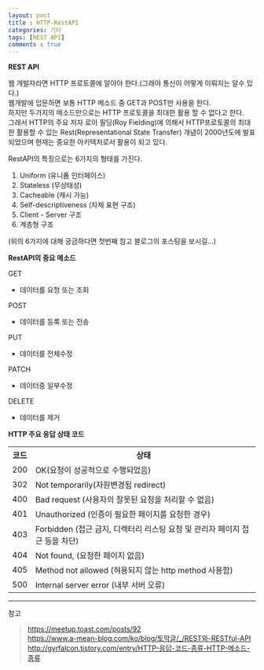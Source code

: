 ```yaml
---
layout: post
title : HTTP-RestAPI
categories: 기타
tags: [REST API]
comments : true
---
```


**REST API**

웹 개발자라면 HTTP 프로토콜에 알아야 한다.(그래야 통신이 어떻게 이뤄지는 알수 있다.)   
웹개발에 입문하면 보통 HTTP 메소드 중 GET과 POST만 사용을 한다.   
하지만 두가지의 메소드만으로는 HTTP 프로토콜을 최대한 활용 할 수 없다고 한다.  
그래서 HTTP의 주요 저자 로이 필딩(Roy Fielding)에 의해서 HTTP프로토콜의 최대한 활용할 수 있는 Rest(Representational State Transfer) 개념이 2000년도에 발표되었으며 현재는 중요한 아키텍처로서 활용이 되고 있다.

RestAPI의 특징으로는 6가지의 형태를 가진다.

1) Uniform (유니폼 인터페이스)
2) Stateless (무상태성)
3) Cacheable (캐시 가능)
4) Self-descriptiveness (자체 표현 구조)
5) Client - Server 구조
6) 계층형 구조  

(위의 6가지에 대해 궁금하다면 첫번째 참고 블로그의 포스팅을 보시길...)

**RestAPI의 중요 메소드**

GET  
 - 데이터를 요청 또는 조회 

POST
 - 데이터를 등록 또는 전송

PUT
 - 데이터를 전체수정 

PATCH
 - 데이터중 일부수정

DELETE
 - 데이터를 제거


**HTTP 주요 응답 상태 코드**


<table>
    <tr><th>코드</th><th>상태</th></tr>
    <tr><td>200</td><td>OK(요청이 성공적으로 수행되었음)</td></tr>
    <tr><td>302</td><td>Not temporarily(자원변경됨 redirect)</td></tr>
    <tr><td>400</td><td>Bad request (사용자의 잘못된 요청을 처리할 수 없음)</td></tr>
    <tr><td>401</td><td>Unauthorized (인증이 필요한 페이지를 요청한 경우)</td></tr>
    <tr><td>403</td><td>
 Forbidden (접근 금지, 디렉터리 리스팅 요청 및 관리자 페이지 접근 등을 차단)</td></tr>
    <tr><td>404</td><td>Not found, (요청한 페이지 없음)</td></tr>
    <tr><td>405</td><td>Method not allowed (혀용되지 않는 http method 사용함)</td></tr>
    <tr><td>500</td><td>
 Internal server error (내부 서버 오류)</td></tr>
    
</table>

---

참고 
> <a href="https://meetup.toast.com/posts/92">https://meetup.toast.com/posts/92</a>   
> <a href="https://www.a-mean-blog.com/ko/blog/%ED%86%A0%EB%A7%89%EA%B8%80/_/REST%EC%99%80-RESTful-API">https://www.a-mean-blog.com/ko/blog/토막글/_/REST와-RESTful-API</a>   
> <a href="http://gyrfalcon.tistory.com/entry/HTTP-%EC%9D%91%EB%8B%B5-%EC%BD%94%EB%93%9C-%EC%A2%85%EB%A5%98-HTTP-%EB%A9%94%EC%86%8C%EB%93%9C-%EC%A2%85%EB%A5%98">http://gyrfalcon.tistory.com/entry/HTTP-응답-코드-종류-HTTP-메소드-종류</a>

